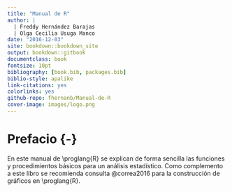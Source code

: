 ```yaml
--- 
title: "Manual de R"
author: |
  | Freddy Hernández Barajas
  | Olga Cecilia Usuga Manco
date: "2016-12-03"
site: bookdown::bookdown_site
output: bookdown::gitbook
documentclass: book
fontsize: 10pt
bibliography: [book.bib, packages.bib]
biblio-style: apalike
link-citations: yes
colorlinks: yes
github-repo: fhernanb/Manual-de-R
cover-image: images/logo.png
---
```


# Prefacio {-}

En este manual de \proglang{R} se explican de forma sencilla las funciones y procedimientos básicos para un análisis estadístico. Como complemento a este libro se recomienda consulta @correa2016 para la construcción de gráficos en \proglang{R}.







